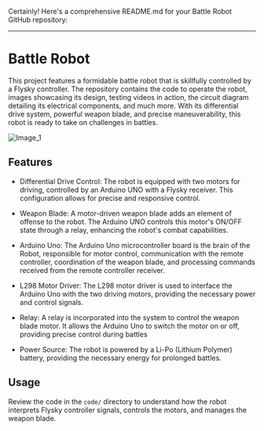 Certainly! Here's a comprehensive README.md for your Battle Robot GitHub repository:

---

# Battle Robot

This project features a formidable battle robot that is skillfully controlled by a Flysky controller. The repository contains the code to operate the robot, images showcasing its design, testing videos in action, the circuit diagram detailing its electrical components, and much more. With its differential drive system, powerful weapon blade, and precise maneuverability, this robot is ready to take on challenges in battles.


![Image_1](https://github.com/Manav321/Battle-Robot/assets/94757193/13d640dc-77c1-44f8-ad72-9fc9bbde8643)

## Features

- Differential Drive Control: The robot is equipped with two motors for driving, controlled by an Arduino UNO with a Flysky receiver. This configuration allows for precise and responsive control.

- Weapon Blade: A motor-driven weapon blade adds an element of offense to the robot. The Arduino UNO controls this motor's ON/OFF state through a relay, enhancing the robot's combat capabilities.

- Arduino Uno: The Arduino Uno microcontroller board is the brain of the Robot, responsible for motor control, communication with the remote controller, coordination of the weapon blade, and processing commands received from the remote controller receiver.

- L298 Motor Driver: The L298 motor driver is used to interface the Arduino Uno with the two driving motors, providing the necessary power and control signals.

- Relay: A relay is incorporated into the system to control the weapon blade motor. It allows the Arduino Uno to switch the motor on or off, providing precise control during battles

- Power Source: The robot is powered by a Li-Po (Lithium Polymer) battery, providing the necessary energy for prolonged battles.


## Usage

Review the code in the `code/` directory to understand how the robot interprets Flysky controller signals, controls the motors, and manages the weapon blade.


